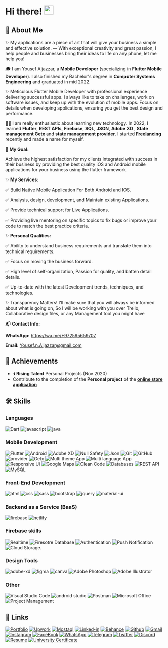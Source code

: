 # Hi there! <img src="https://media.giphy.com/media/hvRJCLFzcasrR4ia7z/giphy.gif" width="29px" height="29px">

## 🚀 About Me
✨ My applications are a piece of art that will give your business a simple and effective solution. — With exceptional creativity and great passion, I help people and businesses bring their ideas to life on any phone, let me help you!


🎓 I am Yousef Aljazzar, a **Mobile Developer** (specializing in **Flutter Mobile Developer**).
I also finished my Bachelor's degree in **Computer Systems Engineering** and graduated in mid 2022.


✨ Meticulous Flutter Mobile Developer with professional experience delivering successful apps.
I always like to take on challenges, work on software issues, and keep up with the evolution of mobile apps.
Focus on details when developing applications, ensuring you get the best design and performance.


👨‍💻 I am really enthusiastic about learning new technology. In 2022, I learned **Flutter**, **REST APIs**, **Firebase**, **SQL**, **JSON**, **Adobe XD** , **State management Getx** and **state management provider**. I started [**Freelancing**](https://mostaql.com/u/joseph_n_j) recently and made a name for myself.

💪 **My Goal:**

Achieve the highest satisfaction for my clients integrated with success in their business by providing the best quality iOS and Android mobile applications for your business using the flutter framework.

✨ **My Services:**

✅ Build Native Mobile Application For Both Android and IOS.

✅ Analysis, design, development, and Maintain existing Applications.

✅ Provide technical support for Live Applications.

✅ Providing live mentoring on specific topics to fix bugs or improve your code to match the best practice criteria.

✨ **Personal Qualities:**

✅ Ability to understand business requirements and translate them into technical requirements.

✅ Focus on moving the business forward.

✅ High level of self-organization, Passion for quality, and batten detail details.

✅ Up-to-date with the latest Development trends, techniques, and technologies.


✨ Transparency Matters! I'll make sure that you will always be informed about what is going on, So I will be working with you over Trello, Collaborative design files, or any Management tool you might have

📬 **Contact Info:**

**WhatsApp:** https://wa.me/+972595659707

**Email:** Yousef.n.Aljazzar@gmail.com


## 🏅 Achievements

- ⏫ **Rising Talent** Personal Projects (Nov 2020)
- Contribute to the completion of the **Personal project** of the [**online store application**]()

## 🛠️ Skills

### Languages

![Dart](https://img.shields.io/badge/DART-0175C2?style=for-the-badge&logo=DART&logoColor=white)
![javascript](https://img.shields.io/badge/JavaScript-323330?style=for-the-badge&logo=javascript&logoColor=F7DF1E)
![java](https://img.shields.io/badge/java-FF7800?style=for-the-badge&logo=CoffeeScript&logoColor=white)


### Mobile Development
![Flutter](https://img.shields.io/badge/-Flutter-02569B?style=for-the-badge&logo=flutter&logoColor=white)
![Android](https://img.shields.io/badge/-Android-3DDC84?style=for-the-badge&logo=Android&logoColor=white)
![Adobe XD](https://img.shields.io/badge/Adobe%20XD-FF61F6?style=for-the-badge&logo=Adobe%20XD&logoColor=white)
![Null Safety](https://img.shields.io/badge/Null%20Safety-252B2D?style=for-the-badge&logo=Null%20Safety&logoColor=white)
![Json](https://img.shields.io/badge/JSON-000000?style=for-the-badge&logo=JSON&logoColor=white)
![Git](https://img.shields.io/badge/Git-F05032?style=for-the-badge&logo=Git&logoColor=white)
![GitHub](https://img.shields.io/badge/GitHub-181717?style=for-the-badge&logo=GitHub&logoColor=white)
![provider](https://img.shields.io/badge/provider-FF7800?style=for-the-badge&logo=provider&logoColor=white)
![Getx](https://img.shields.io/badge/GETX-E6000F?style=for-the-badge&logo=GETX&logoColor=white)
![Multi theme App ](https://img.shields.io/badge/Multi%20theme%20App-0175C2?style=for-the-badge&logo=Multi%20theme%20App&logoColor=white)
![Multi language App ](https://img.shields.io/badge/Multi%20language%20App-0175C2?style=for-the-badge&logo=Microsoft%20Translator&logoColor=white)
![Responsive Ui ](https://img.shields.io/badge/Responsive%20Ui-5A0FC8?style=for-the-badge&logo=Responsive&logoColor=white)
![Google Maps ](https://img.shields.io/badge/Google%20Maps-4285F4?style=for-the-badge&logo=Google%20Maps&logoColor=white)
![Clean Code ](https://img.shields.io/badge/Clean%20Code-0078D6?style=for-the-badge&logo=Windows%20Terminal&logoColor=white)
![Databases](https://img.shields.io/badge/Databases-01B4E4?style=for-the-badge&logo=Databases&logoColor=white)
![REST API ](https://img.shields.io/badge/REST%20API-009688?style=for-the-badge&logo=REST%20API&logoColor=white)
![MySQL ](https://img.shields.io/badge/MySQL-4479A1?style=for-the-badge&logo=MySQL&logoColor=white)


### Front-End Development

![html](https://img.shields.io/badge/HTML5-E34F26?style=for-the-badge&logo=html5&logoColor=white)
![css](https://img.shields.io/badge/CSS3-1572B6?style=for-the-badge&logo=css3&logoColor=white)
![sass](https://img.shields.io/badge/SASS-CC6699?style=for-the-badge&logo=sass&logoColor=white)
![bootstrap](https://img.shields.io/badge/Bootstrap-563D7C?style=for-the-badge&logo=bootstrap&logoColor=white)
![jquery](https://img.shields.io/badge/jQuery-0769AD?style=for-the-badge&logo=jquery&logoColor=white)
![material-ui](https://img.shields.io/badge/Material_UI-0081CB?style=for-the-badge&logo=mui&logoColor=white)


### Backend as a Service (BaaS)

![firebase](https://img.shields.io/badge/Firebase-ffaa00?style=for-the-badge&logo=Firebase&logoColor=white)
![netlify](https://img.shields.io/badge/Netlify-00C7B7?style=for-the-badge&logo=netlify&logoColor=white)


### Firebase skills

![Realtime ](https://img.shields.io/badge/Realtime-ffaa00?style=for-the-badge&logo=Firebase&logoColor=white)
![Firesotre Database](https://img.shields.io/badge/Firesotre%20Database-ffaa00?style=for-the-badge&logo=Firebase&logoColor=white)
![Authentication](https://img.shields.io/badge/Authentication-ffaa00?style=for-the-badge&logo=Firebase&logoColor=white)
![Push Notification](https://img.shields.io/badge/Push%20Notification-ffaa00?style=for-the-badge&logo=Firebase&logoColor=white)
![Cloud Storage.](https://img.shields.io/badge/Cloud%20Storage-ffaa00?style=for-the-badge&logo=Firebase&logoColor=white)



### Design Tools

![adobe-xd](https://img.shields.io/badge/adobe_xd-470137?style=for-the-badge&logo=adobe-xd&logoColor=white)
![figma](https://img.shields.io/badge/figma-000000?style=for-the-badge&logo=figma&logoColor=white)
![canva](https://img.shields.io/badge/canva-00C4CC?style=for-the-badge&logo=canva&logoColor=white)
![Adobe Photoshop ](https://img.shields.io/badge/Adobe%20Photoshop-31A8FF?style=for-the-badge&logo=Adobe%20Photoshop&logoColor=white)
![Adobe Illustrator ](https://img.shields.io/badge/Adobe%20Illustrator-FF9A00?style=for-the-badge&logo=Adobe%20Illustrator&logoColor=white)


### Other

![Visual Studio Code ](https://img.shields.io/badge/Visual%20Studio%20Code-007ACC?style=for-the-badge&logo=Visual%20Studio%20Code&logoColor=white)
![android studio](https://img.shields.io/badge/-Android%20Studio-3DDC84?style=for-the-badge&logo=Android%20Studio&logoColor=white)
![Postman](https://img.shields.io/badge/Postman-FF6C37?style=for-the-badge&logo=Postman&logoColor=white)
![Microsoft Office ](https://img.shields.io/badge/Microsoft%20Office-D83B01?style=for-the-badge&logo=Microsoft%20Office&logoColor=white)
![Project Management ](https://img.shields.io/badge/Project%20Management-302683?style=for-the-badge&logo=Project%20Management&logoColor=white)


## 🔗 Links

[![Portfolio](https://img.shields.io/badge/Portfolio-5340ff?style=for-the-badge&logo=Google-chrome&logoColor=white)](https://eng-yousef-aljazzar.netlify.app/)
[![Upwork](https://img.shields.io/badge/Upwork-6FDA44?style=for-the-badge&logo=Upwork&logoColor=white)](https://www.upwork.com/freelancers/~01a7a477862f25736c)
[![Mostaql](https://img.shields.io/badge/Mostaql-%230058CC?style=for-the-badge&logo=Osano&logoColor=white)](https://mostaql.com/u/joseph_n_j)
[![Linked-in](https://img.shields.io/badge/Linked_In-0077B5?style=for-the-badge&logo=LinkedIn&logoColor=white)](https://www.linkedin.com/in/yousef-aljazzar/)
[![Behance](https://img.shields.io/badge/Behance-1769FF?style=for-the-badge&logo=Behance&logoColor=white)](https://www.behance.net/josephaljazzar)
[![Github](https://img.shields.io/badge/GitHub-000000?style=for-the-badge&logo=GitHub&logoColor=white)](https://github.com/yousefaljazzar99)
[![Gmail](https://img.shields.io/badge/Gmail-D14836?style=for-the-badge&logo=Gmail&logoColor=white)](mailto:Yousef.n.aljazzar@gmail.com)
[![Instagram](https://img.shields.io/badge/Instagram-E4405F?style=for-the-badge&logo=instagram&logoColor=white)](https://www.instagram.com/joseph.n.j99/)
[![FaceBook](https://img.shields.io/badge/FACEBOOK-1877F2?style=for-the-badge&logo=facebook&logoColor=white)](https://www.facebook.com/joseph.aljazzar.7)
[![WhatsApp](https://img.shields.io/badge/WHATSAPP-25D366?style=for-the-badge&logo=whatsapp&logoColor=white)](https://wa.me/972595659707)
[![Telegram](https://img.shields.io/badge/TELEGRAM-26A5E4?style=for-the-badge&logo=TELEGRAM&logoColor=white)](https://t.me/YousefAljazzar99)
[![Twitter](https://img.shields.io/badge/TWITTER-1DA1F2?style=for-the-badge&logo=twitter&logoColor=white)](https://twitter.com/Mr_Yousef_99)
[![Discord](https://img.shields.io/badge/DISCORD-5865F2?style=for-the-badge&logo=Discord&logoColor=white)](https://discord.com/invite/GBF5D4QN)
[![Resume](https://img.shields.io/badge/RESUME-8CA1AF?style=for-the-badge&logo=Read%20the%20Docs&logoColor=white)](https://d1fdloi71mui9q.cloudfront.net/a4mQBz7ShehhAwbbGgHf_Resume_Flutter_Yousef.pdf)
[![University Certificate ](https://img.shields.io/badge/University%20certificate-EC1C24?style=for-the-badge&logo=Adobe%20Acrobat%20Reader&logoColor=white)](https://drive.google.com/file/d/1ph4y4YMTwnjqUDkp-wb00g96UJ8W3fDG/view?usp=sharing)





